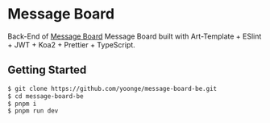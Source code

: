# Message Board

Back-End of [Message Board](https://github.com/yoonge/message-board-be.git) Message Board built with Art-Template + ESlint + JWT + Koa2 + Prettier + TypeScript.

## Getting Started

```sh
$ git clone https://github.com/yoonge/message-board-be.git
$ cd message-board-be
$ pnpm i
$ pnpm run dev
```
